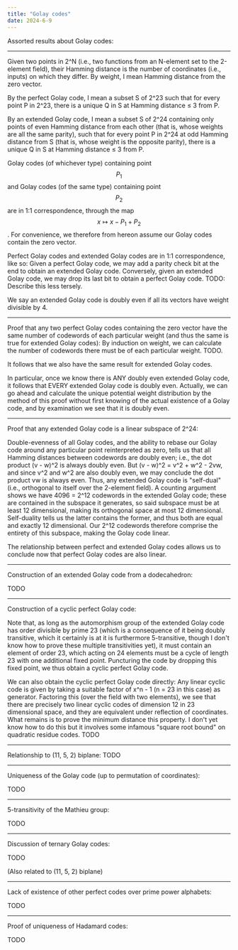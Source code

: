```yaml
---
title: "Golay codes"
date: 2024-6-9
---
```

Assorted results about Golay codes:

***

Given two points in 2^N (i.e., two functions from an N-element set to the 2-element field), their Hamming distance is the number of coordinates (i.e., inputs) on which they differ. By weight, I mean Hamming distance from the zero vector.

By the perfect Golay code, I mean a subset S of 2^23 such that for every point P in 2^23, there is a unique Q in S at Hamming distance ≤ 3 from P.

By an extended Golay code, I mean a subset S of 2^24 containing only points of even Hamming distance from each other (that is, whose weights are all the same parity), such that for every point P in 2^24 at odd Hamming distance from S (that is, whose weight is the opposite parity), there is a unique Q in S at Hamming distance ≤ 3 from P.

Golay codes (of whichever type) containing point $$P_1$$ and Golay codes (of the same type) containing point $$P_2$$ are in 1:1 correspondence, through the map $$x \mapsto x - P_1 + P_2$$. For convenience, we therefore from hereon assume our Golay codes contain the zero vector.

Perfect Golay codes and extended Golay codes are in 1:1 correspondence, like so: Given a perfect Golay code, we may add a parity check bit at the end to obtain an extended Golay code. Conversely, given an extended Golay code, we may drop its last bit to obtain a perfect Golay code. TODO: Describe this less tersely.

We say an extended Golay code is doubly even if all its vectors have weight divisible by 4.

***

Proof that any two perfect Golay codes containing the zero vector have the same number of codewords of each particular weight (and thus the same is true for extended Golay codes): By induction on weight, we can calculate the number of codewords there must be of each particular weight. TODO.

It follows that we also have the same result for extended Golay codes.

In particular, once we know there is ANY doubly even extended Golay code, it follows that EVERY extended Golay code is doubly even. Actually, we can go ahead and calculate the unique potential weight distribution by the method of this proof without first knowing of the actual existence of a Golay code, and by examination we see that it is doubly even.

***

Proof that any extended Golay code is a linear subspace of 2^24:

Double-evenness of all Golay codes, and the ability to rebase our Golay code around any particular point reinterpreted as zero, tells us that all Hamming distances between codewords are doubly even; i.e., the dot product (v - w)^2 is always doubly even. But (v - w)^2 = v^2 + w^2 - 2vw, and since v^2 and w^2 are also doubly even, we may conclude the dot product vw is always even. Thus, any extended Golay code is "self-dual" (i.e., orthogonal to itself over the 2-element field). A counting argument shows we have 4096 = 2^12 codewords in the extended Golay code; these are contained in the subspace it generates, so said subspace must be at least 12 dimensional, making its orthogonal space at most 12 dimensional. Self-duality tells us the latter contains the former, and thus both are equal and exactly 12 dimensional. Our 2^12 codewords therefore comprise the entirety of this subspace, making the Golay code linear.

The relationship between perfect and extended Golay codes allows us to conclude now that perfect Golay codes are also linear.
***

Construction of an extended Golay code from a dodecahedron:

TODO

***

Construction of a cyclic perfect Golay code:

Note that, as long as the automorphism group of the extended Golay code has order divisible by prime 23 (which is a consequence of it being doubly transitive, which it certainly is at it is furthermore 5-transitive, though I don't know how to prove these multiple transitivities yet), it must contain an element of order 23, which acting on 24 elements must be a cycle of length 23 with one additional fixed point. Puncturing the code by dropping this fixed point, we thus obtain a cyclic perfect Golay code.

We can also obtain the cyclic perfect Golay code directly: Any linear cyclic code is given by taking a suitable factor of x^n - 1 (n = 23 in this case) as generator. Factoring this (over the field with two elements), we see that there are precisely two linear cyclic codes of dimension 12 in 23 dimensional space, and they are equivalent under reflection of coordinates. What remains is to prove the minimum distance this property. I don't yet know how to do this but it involves some infamous "square root bound" on quadratic residue codes. TODO

***

Relationship to (11, 5, 2) biplane: TODO

***

Uniqueness of the Golay code (up to permutation of coordinates):

TODO

***

5-transitivity of the Mathieu group:

TODO

***

Discussion of ternary Golay codes:

TODO

(Also related to (11, 5, 2) biplane)

***

Lack of existence of other perfect codes over prime power alphabets:

TODO

***

Proof of uniqueness of Hadamard codes:

TODO